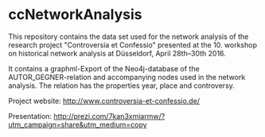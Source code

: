 # ccNetworkAnalysis

This repository contains the data set used for the network analysis of the research project "Controversia et Confessio" presented at the 10. workshop on historical network analysis at Düsseldorf, April 28th–30th 2016.

It contains a graphml-Export of the Neo4j-database of the AUTOR_GEGNER-relation and accompanying nodes used in the network analysis. The relation has the properties year, place and controversy.


Project website: http://www.controversia-et-confessio.de/

Presentation: http://prezi.com/7kan3xmiarmw/?utm_campaign=share&utm_medium=copy
